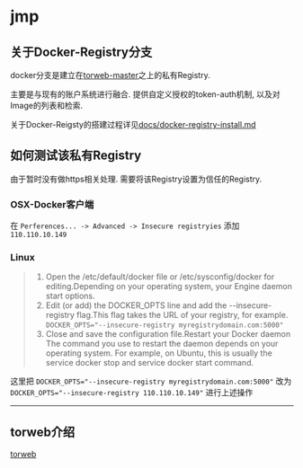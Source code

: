 # jmp

## 关于Docker-Registry分支

docker分支是建立在[torweb-master](http://github.com/jmpews/torweb)之上的私有Registry.

主要是与现有的账户系统进行融合. 提供自定义授权的token-auth机制, 以及对Image的列表和检索.

关于Docker-Reigsty的搭建过程详见[docs/docker-registry-install.md](docs/docker-registry-install.md)

## 如何测试该私有Registry

由于暂时没有做https相关处理. 需要将该Registry设置为信任的Registry.

### OSX-Docker客户端
在 `Perferences... -> Advanced -> Insecure registryies` 添加 `110.110.10.149`

### Linux

> 1. Open the /etc/default/docker file or /etc/sysconfig/docker for editing.Depending on your operating system, your Engine daemon start options.
> 2. Edit (or add) the DOCKER_OPTS line and add the --insecure-registry flag.This flag takes the URL of your registry, for example. `DOCKER_OPTS="--insecure-registry myregistrydomain.com:5000"`
> 3. Close and save the configuration file.Restart your Docker daemon
> The command you use to restart the daemon depends on your operating system. For example, on Ubuntu, this is usually the service docker stop and service docker start command.

这里把 `DOCKER_OPTS="--insecure-registry myregistrydomain.com:5000"` 改为 `DOCKER_OPTS="--insecure-registry 110.110.10.149"` 进行上述操作

---

## torweb介绍

[torweb](http://github.com/jmpews/torweb)
